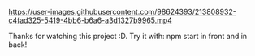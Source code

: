 https://user-images.githubusercontent.com/98624393/213808932-c4fad325-5419-4bb6-b6a6-a3d1327b9965.mp4

Thanks for watching this project :D. Try it with: npm start in front and in back!
